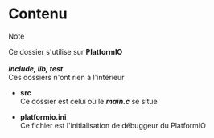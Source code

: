 # Contenu
> [!NOTE]
> Ce dossier s'utilise sur **PlatformIO** <br />
> <br />
> ***include, lib, test*** <br />
> Ces dossiers n'ont rien à l'intérieur 

* **src** <br />
Ce dossier est celui où le ***main.c*** se situe

* **platformio.ini** <br />
Ce fichier est l'initialisation de débuggeur du PlatformIO
